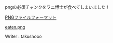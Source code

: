 pngの必須チャンクをワニ博士が食べてしまいました！

[PNGファイルフォーマット](https://www.setsuki.com/hsp/ext/png.htm)

[eaten.png](https://score.wanictf.org/storage/enqebuvmdzcpqlevyhdasrtfsfwiuyuu/eaten.png)

Writer : takushooo